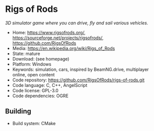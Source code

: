 # Rigs of Rods

_3D simulator game where you can drive, fly and sail various vehicles._

- Home: https://www.rigsofrods.org/, https://sourceforge.net/projects/rigsofrods/, https://github.com/RigsOfRods
- Media: https://en.wikipedia.org/wiki/Rigs_of_Rods
- State: mature
- Download: (see homepage)
- Platform: Windows
- Keywords: simulation, cars, inspired by BeamNG.drive, multiplayer online, open content
- Code repository: https://github.com/RigsOfRods/rigs-of-rods.git
- Code language: C, C++, AngelScript
- Code license: GPL-3.0
- Code dependencies: OGRE

## Building

- Build system: CMake
